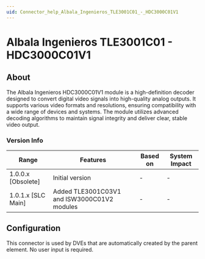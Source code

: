 ```yaml
---
uid: Connector_help_Albala_Ingenieros_TLE3001C01_-_HDC3000C01V1
---
```


# Albala Ingenieros TLE3001C01 - HDC3000C01V1

## About

The Albala Ingenieros HDC3000C01V1 module is a high-definition decoder designed to convert digital video signals into high-quality analog outputs. It supports various video formats and resolutions, ensuring compatibility with a wide range of devices and systems. The module utilizes advanced decoding algorithms to maintain signal integrity and deliver clear, stable video output.

### Version Info

| Range              | Features                                    | Based on | System Impact |
|--------------------|---------------------------------------------|----------|---------------|
| 1.0.0.x [Obsolete] | Initial version                             | -        | -             |
| 1.0.1.x [SLC Main] | Added TLE3001C03V1 and ISW3000C01V2 modules | -        | -             |

## Configuration

This connector is used by DVEs that are automatically created by the parent element. No user input is required.
